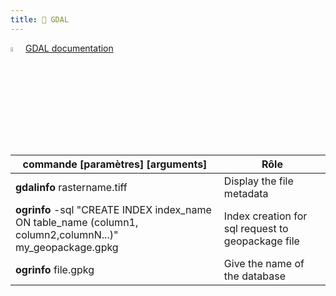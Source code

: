 ```yaml
---
title: 🧭 GDAL
---
```


<img src="https://gdal.org/_static/gdalicon.png" width=4%> [GDAL documentation](https://gdal.org/)

| commande [paramètres] [arguments]                                                                         | Rôle                                              |
| --------------------------------------------------------------------------------------------------------- | ------------------------------------------------- |
| **gdalinfo** rastername.tiff                                                                              | Display the file metadata                         |
| **ogrinfo** -sql "CREATE INDEX index_name ON table_name (column1, column2,columnN...)" my_geopackage.gpkg | Index creation for sql request to geopackage file |
| **ogrinfo** file.gpkg                                                                                     | Give the name of the database                     |
